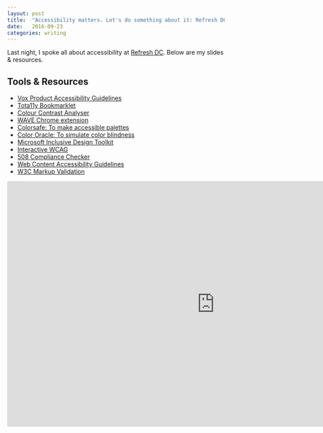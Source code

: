 ```yaml
---
layout: post
title:  "Accessibility matters. Let's do something about it: Refresh DC"
date:   2016-09-23
categories: writing
---
```


Last night, I spoke all about accessibility at [Refresh DC](https://nvite.com/refreshdc/glq9wx). Below are my slides & resources.

## Tools & Resources

- [Vox Product Accessibility Guidelines](http://accessibility.voxmedia.com)
- [Tota11y Bookmarklet](http://khan.github.io/tota11y/)
- [Colour Contrast Analyser](https://www.paciellogroup.com/resources/contrastanalyser/)
- [WAVE Chrome extension](https://chrome.google.com/webstore/detail/wave-evaluation-tool/jbbplnpkjmmeebjpijfedlgcdilocofh?hl=en-US)
- [Colorsafe: To make accessible palettes](http://colorsafe.co/)
- [Color Oracle: To simulate color blindness](http://colororacle.org/index.html)
- [Microsoft Inclusive Design Toolkit](https://www.microsoft.com/en-us/design/practice#toolkit)
- [Interactive WCAG](http://code.viget.com/interactive-wcag/#responsibility=&level=aa)
- [508 Compliance Checker](http://www.508checker.com/)
- [Web Content Accessibility Guidelines](https://www.w3.org/TR/WCAG20/)
- [W3C Markup Validation](https://validator.w3.org/)

<iframe src="https://docs.google.com/presentation/d/1pYcP8Hc0ZxnCP4Pxc4eUQzCEtG30yt-_nI2z9RqAf2A/embed?start=false&loop=false&delayms=3000" frameborder="0" width="960" height="569" allowfullscreen="true" mozallowfullscreen="true" webkitallowfullscreen="true"></iframe>

